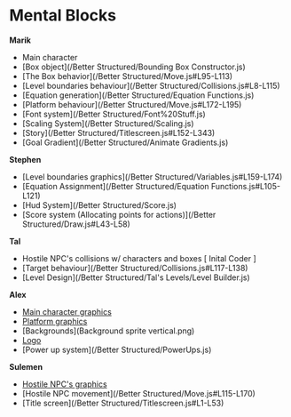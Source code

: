 # Mental Blocks

**Marik**

* Main character
* [Box object](/Better Structured/Bounding Box Constructor.js)
* [The Box behavior](/Better Structured/Move.js#L95-L113)
* [Level boundaries behaviour](/Better Structured/Collisions.js#L8-L115)
* [Equation generation](/Better Structured/Equation Functions.js)
* [Platform behaviour](/Better Structured/Move.js#L172-L195)
* [Font system](/Better Structured/Font%20Stuff.js)
* [Scaling System](/Better Structured/Scaling.js)
* [Story](/Better Structured/Titlescreen.js#L152-L343)
* [Goal Gradient](/Better Structured/Animate Gradients.js)
	
**Stephen**
* [Level boundaries graphics](/Better Structured/Variables.js#L159-L174)
* [Equation Assignment](/Better Structured/Equation Functions.js#L105-L121)
* [Hud System](/Better Structured/Score.js)
* [Score system (Allocating points for actions)](/Better Structured/Draw.js#L43-L58)
	
**Tal**
* Hostile NPC's collisions w/ characters and boxes [ Inital Coder ]
* [Target behaviour](/Better Structured/Collisions.js#L117-L138)
* [Level Design](/Better Structured/Tal's Levels/Level Builder.js) 

**Alex**
* [Main character graphics](Sheet.png)
* [Platform graphics](StuffSheet.png)
* [Backgrounds](Background sprite vertical.png)
* [Logo](Logo.png)
* [Power up system](/Better Structured/PowerUps.js)

**Sulemen**
* [Hostile NPC's graphics](/StuffSheet.png)
* [Hostile NPC movement](/Better Structured/Move.js#L115-L170) 
* [Title screen](/Better Structured/Titlescreen.js#L1-L53)
